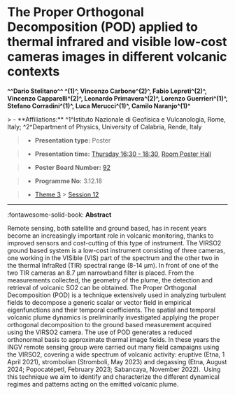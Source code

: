 # The Proper Orthogonal Decomposition (POD) applied to thermal infrared and visible low-cost cameras images in different volcanic contexts

**^^Dario Stelitano^^ ^(1)^, Vincenzo Carbone^(2)^, Fabio Lepreti^(2)^, Vincenzo Capparelli^(2)^, Leonardo Primavera^(2)^, Lorenzo Guerrieri^(1)^, Stefano Corradini^(1)^, Luca Merucci^(1)^, Camilo Naranjo^(1)^**

<!-- more -->> - **Affiliations:** ^1^Istituto Nazionale di Geofisica e Vulcanologia, Rome, Italy; ^2^Department of Physics, University of Calabria, Rende, Italy

> - **Presentation type:** Poster

> - **Presentation time:** [Thursday 16:30 - 18:30](../sessions_comparison.md#__tabbed_3_6), [Room Poster Hall](../maps_venue.md#__tabbed_1_1)

> - **Poster Board Number:** [92](../map_poster_boards.md#thursday)

> - **Programme No:** 3.12.18

> - [Theme 3](../theme3.md) > [Session 12](../sessions/session-3-12.md)

--- 

:fontawesome-solid-book: **Abstract**

Remote sensing, both satellite and ground based, has in recent years become an increasingly important role in volcanic monitoring, thanks to improved sensors and cost-cutting of this type of instrument.
The VIRSO2 ground based system is a low-cost instrument consisting of three cameras, one working in the VISible (VIS) part of the spectrum and the other two in the thermal InfraRed (TIR) spectral range (8-14 μm). In front of one of the two TIR cameras an 8.7 μm narrowband filter is placed. From the measurements collected, the geometry of the plume, the detection and retrieval of volcanic SO2 can be obtained.
The Proper Orthogonal Decomposition (POD) is a technique extensively used in analyzing turbulent fields to decompose a generic scalar or vector field in empirical eigenfunctions and their temporal coefficients. The spatial and temporal volcanic plume dynamics is preliminarily investigated applying the proper orthogonal decomposition to the ground based measurement acquired using the VIRSO2 camera. The use of POD generates a reduced orthonormal basis to approximate thermal image fields. In these years the INGV remote sensing group were carried out many field campaigns using the VIRSO2, covering a wide spectrum of volcanic activity: eruptive (Etna, 1 April 2021), strombolian (Stromboli, May 2023) and degassing (Etna, August 2024; Popocatépetl, February 2023; Sabancaya, November 2022).  Using this technique we aim to identify and characterize the different dynamical regimes and patterns acting on the emitted volcanic plume.

